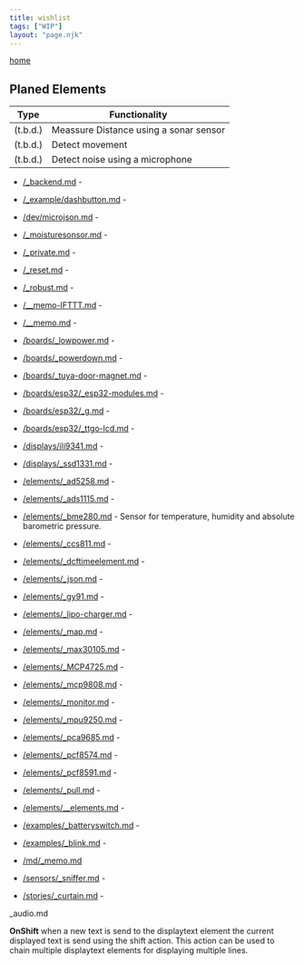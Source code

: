 ```yaml
---
title: wishlist
tags: ["WIP"]
layout: "page.njk"
---
```


[home](/index.md)

## Planed Elements

| Type           | Functionality                                                                                |
| -------------- | -------------------------------------------------------------------------------------------- |
| (t.b.d.)       | Meassure Distance using a sonar sensor                                                       |
| (t.b.d.)       | Detect movement                                                                              |
| (t.b.d.)       | Detect noise using a microphone                                                              |


* [/_backend.md](/dev/_backend.md) -
* [/_example/dashbutton.md](/_examples/dashbutton.md) -
* [/dev/microjson.md](/dev/microjson.md) -
* [/_moisturesonsor.md](/_moisturesonsor.md) -
* [/_private.md](/_private.md) -
* [/_reset.md](/_reset.md) -
* [/_robust.md](/_robust.md) -
* [/__memo-IFTTT.md](/__memo-IFTTT.md) -
* [/__memo.md](/__memo.md) -
* [/boards/_lowpower.md](/boards/_lowpower.md) -
* [/boards/_powerdown.md](/boards/_powerdown.md) -
* [/boards/_tuya-door-magnet.md](/boards/_tuya-door-magnet.md) -
* [/boards/esp32/_esp32-modules.md](/boards/esp32/_esp32-modules.md) -
* [/boards/esp32/_g.md](/boards/esp32/_g.md) -
* [/boards/esp32/_ttgo-lcd.md](/boards/esp32/_ttgo-lcd.md) -
* [/displays/ili9341.md](/elements/displays/ili9341.md) -
* [/displays/_ssd1331.md](/elements/displays/_ssd1331.md) -
* [/elements/_ad5258.md](/elements/_ad5258.md) -
* [/elements/_ads1115.md](/elements/_ads1115.md) -
* [/elements/_bme280.md](/elements/_bme280.md) - Sensor for temperature, humidity and absolute barometric pressure.
* [/elements/_ccs811.md](/elements/_ccs811.md) -
* [/elements/_dcftimeelement.md](/elements/_dcftimeelement.md) -

* [/elements/_json.md](/elements/_json.md) -

* [/elements/_gy91.md](/elements/_gy91.md) -
* [/elements/_lipo-charger.md](/elements/_lipo-charger.md) -
* [/elements/_map.md](/elements/_map.md) -
* [/elements/_max30105.md](/elements/_max30105.md) -
* [/elements/_MCP4725.md](/elements/_MCP4725.md) -
* [/elements/_mcp9808.md](/elements/_mcp9808.md) -
* [/elements/_monitor.md](/elements/_monitor.md) -
* [/elements/_mpu9250.md](/elements/_mpu9250.md) -
* [/elements/_pca9685.md](/elements/_pca9685.md) -
* [/elements/_pcf8574.md](/elements/_pcf8574.md) -
* [/elements/_pcf8591.md](/elements/_pcf8591.md) -
* [/elements/_pull.md](/elements/_pull.md) -
* [/elements/__elements.md](/elements/__elements.md) -
* [/examples/_batteryswitch.md](/examples/_batteryswitch.md) -
* [/examples/_blink.md](/examples/_blink.md) -
* [/md/_memo.md](/md/_memo.md) 
* [/sensors/_sniffer.md](/sensors/_sniffer.md) -
* [/stories/_curtain.md](/stories/_curtain.md) -

_audio.md

**OnShift** when a new text is send to the displaytext element the current displayed text is send using the shift action.
This action can be used to chain multiple displaytext elements for displaying multiple lines.
